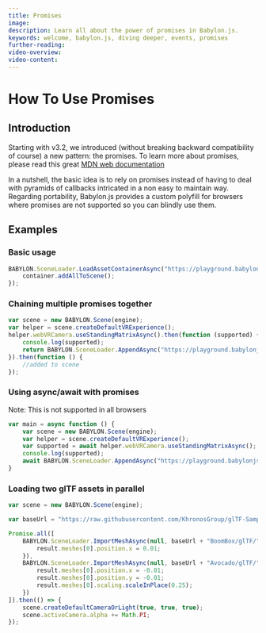 ```yaml
---
title: Promises
image: 
description: Learn all about the power of promises in Babylon.js.
keywords: welcome, babylon.js, diving deeper, events, promises
further-reading:
video-overview:
video-content:
---
```


# How To Use Promises

## Introduction

Starting with v3.2, we introduced (without breaking backward compatibility of course) a new pattern: the promises.
To learn more about promises, please read this great [MDN web documentation](https://developer.mozilla.org/en-US/docs/Web/JavaScript/Reference/Global_Objects/Promise)

In a nutshell, the basic idea is to rely on promises instead of having to deal with pyramids of callbacks intricated in a non easy to maintain way.
Regarding portability, Babylon.js provides a custom polyfill for browsers where promises are not supported so you can blindly use them.

## Examples
### Basic usage
```javascript
BABYLON.SceneLoader.LoadAssetContainerAsync("https://playground.babylonjs.com/scenes/", "skull.babylon", scene).then(function (container) {
    container.addAllToScene();
});
```
<Playground id="#JA1ND3#63" title="Simple Promise Example" description="Simple example loading an asset into a scene after the file has been loaded." image="/img/playgroundsAndNMEs/divingDeeperPromises1.jpg"/>

### Chaining multiple promises together
```javascript
var scene = new BABYLON.Scene(engine);
var helper = scene.createDefaultVRExperience();
helper.webVRCamera.useStandingMatrixAsync().then(function (supported) {
    console.log(supported);
    return BABYLON.SceneLoader.AppendAsync("https://playground.babylonjs.com/scenes/", "skull.babylon", scene);
}).then(function () {
    //added to scene
});
```

### Using async/await with promises
Note: This is not supported in all browsers
```javascript
var main = async function () {
    var scene = new BABYLON.Scene(engine);
    var helper = scene.createDefaultVRExperience();
    var supported = await helper.webVRCamera.useStandingMatrixAsync();
    console.log(supported);
    await BABYLON.SceneLoader.AppendAsync("https://playground.babylonjs.com/scenes/", "skull.babylon", scene);
}
```

### Loading two glTF assets in parallel
```javascript
var scene = new BABYLON.Scene(engine);

var baseUrl = "https://raw.githubusercontent.com/KhronosGroup/glTF-Sample-Models/master/2.0/";

Promise.all([
    BABYLON.SceneLoader.ImportMeshAsync(null, baseUrl + "BoomBox/glTF/", "BoomBox.gltf", scene).then(function (result) {
        result.meshes[0].position.x = 0.01;
    }),
    BABYLON.SceneLoader.ImportMeshAsync(null, baseUrl + "Avocado/glTF/", "Avocado.gltf", scene).then(function (result) {
        result.meshes[0].position.x = -0.01;
        result.meshes[0].position.y = -0.01;
        result.meshes[0].scaling.scaleInPlace(0.25);
    })
]).then(() => {
    scene.createDefaultCameraOrLight(true, true, true);
    scene.activeCamera.alpha += Math.PI;
});
```
<Playground id="#U2KKMK#1" title="Load 2 Asset At Once" description="Simple example of loading 2 assets at once inside of a promise." image="/img/playgroundsAndNMEs/divingDeeperPromises2.jpg"/>
